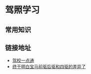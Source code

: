# 驾照学习

## 常用知识

## 链接地址

* [驾校一点通](http://www.jxedt.com/qingdao/)
* [终于明白宝马前驱后驱和四驱的差异了](https://price.pcauto.com.cn/52833/news_detail13037813.html)
